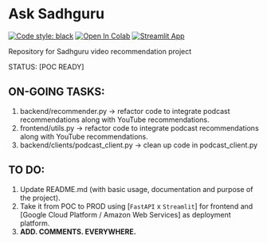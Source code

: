 # Ask Sadhguru 

[![Code style: black](https://img.shields.io/badge/code%20style-black-000000.svg)](https://github.com/psf/black)
[![Open In Colab](https://colab.research.google.com/assets/colab-badge.svg)](https://colab.research.google.com/drive/1oOJkErWRT3gNRAfG89wLk4Dijynthvwx?usp=sharing)
[![Streamlit App](https://static.streamlit.io/badges/streamlit_badge_black_white.svg)](https://share.streamlit.io/desaibhargav/VR/AskSadhguru/)



Repository for Sadhguru video recommendation project

STATUS: [POC READY]


## ON-GOING TASKS:
1. backend/recommender.py -> refactor code to integrate podcast recommendations along with YouTube recommendations.
2. frontend/utils.py -> refactor code to integrate podcast recommendations along with YouTube recommendations. 
3. backend/clients/podcast_client.py -> clean up code in podcast_client.py


## TO DO:
1. Update README.md (with basic usage, documentation and purpose of the project).
2. Take it from POC to PROD using [`FastAPI` x `Streamlit`] for frontend and [Google Cloud Platform / Amazon Web Services] as deployment platform.
3. **ADD. COMMENTS. EVERYWHERE.**
